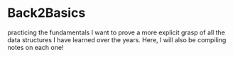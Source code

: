# Back2Basics
practicing the fundamentals
I want to prove a more explicit grasp of all the data structures I have learned over the years. Here, I will also be compiling notes on each one!
